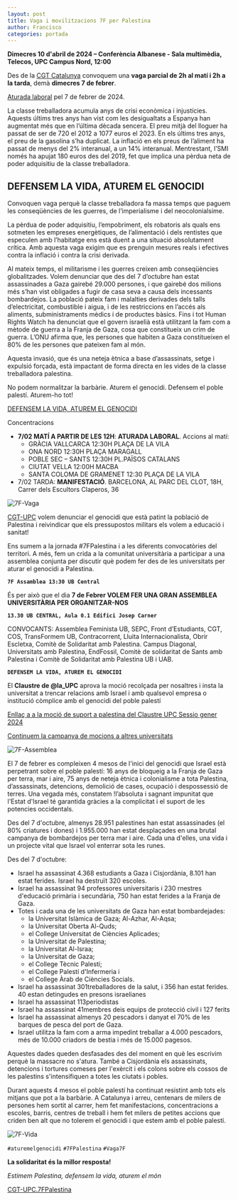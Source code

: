 ```yaml
---
layout: post
title: Vaga i movilitzacions 7F per Palestina
author: Francisco
categories: portada
---
```


**Dimecres 10 d'abril de 2024 – Conferència Albanese - Sala multimèdia, Telecos, UPC Campus Nord, 12:00**

Des de la [CGT Catalunya](https://cgtcatalunya.cat/vaga7f/)
convoquem una **vaga parcial de 2h al matí i 2h a la tarda**, demà **dimecres 7 de febrer**.

[Aturada laboral](http://www.cgtbarcelona.org/ssab/vaga-7-de-febrer-aturada-laboral-per-palestina/) pel 7 de febrer de 2024.

La classe treballadora acumula anys de crisi econòmica i injustícies.
Aquests últims tres anys han vist com les desigualtats a Espanya han augmentat més que en l’última dècada sencera.
El preu mitjà del lloguer ha passat de ser de 720 el 2012 a 1077 euros el 2023.
En els últims tres anys, el preu de la gasolina s’ha duplicat.
La inflació en els preus de l’aliment ha passat de menys del 2% interanual, a un 14% interanual.
Mentrestant, l’SMI només ha apujat 180 euros des del 2019, fet que implica una pèrdua neta de poder adquisitiu de la classe treballadora.

## DEFENSEM LA VIDA, ATUREM EL GENOCIDI

<!--more-->

Convoquen vaga perquè la classe treballadora fa massa temps que paguem les conseqüències de les guerres,
de l’imperialisme i del neocolonialsime.

La pèrdua de poder adquisitiu, l’empobriment, els robatoris als quals ens sotmeten les empreses energètiques,
de l’alimentació i dels rentistes que especulen amb l’habitatge ens està duent a una situació absolutament crítica.
Amb aquesta vaga exigim que es prenguin mesures reals i efectives contra la inflació i contra la crisi derivada.

Al mateix temps, el militarisme i les guerres creixen amb conseqüències globalitzades.
Volem denunciar que des del 7 d’octubre han estat assassinades a Gaza gairebé 29.000 persones,
i que gairebé dos milions més s’han vist obligades a fugir de casa seva a causa dels incessants bombardejos.
La població pateix fam i malalties derivades dels talls d’electricitat, combustible i aigua, i de les restriccions en l’accés als aliments,
subministraments mèdics i de productes bàsics. Fins i tot Human Rights Watch ha denunciat que el govern israelià està utilitzant
la fam com a mètode de guerra a la Franja de Gaza, cosa que constitueix un crim de guerra.
L’ONU afirma que, les persones que habiten a Gaza constitueixen el 80% de les persones que pateixen fam al món.

Aquesta invasió, que és una neteja ètnica a base d’assassinats, setge i expulsió forçada, està impactant de forma directa
en les vides de la classe treballadora palestina.

No podem normalitzar la barbàrie. Aturem el genocidi. Defensem el poble palestí. Aturem-ho tot!

[DEFENSEM LA VIDA, ATUREM EL GENOCIDI](https://www.cgtensenyament.cat/vaga-7f-aturem-el-genocidi-aturem-ho-tot/#aturemelgenocidi)

Concentracions

* **7/02 MATÍ A PARTIR DE LES 12H**: **ATURADA LABORAL**. Accions al matí:
  * GRÀCIA VALLCARCA 12:30H PLAÇA DE LA VILA
  * ONA NORD 12:30H PLAÇA MARAGALL
  * POBLE SEC – SANTS 12:30H PL.PAÏSOS CATALANS
  * CIUTAT VELLA 12:00H MACBA
  * SANTA COLOMA DE GRAMENET 12:30 PLAÇA DE LA VILA
* 7/02 TARDA: **MANIFESTACIÓ**. BARCELONA, AL PARC DEL CLOT, 18H, Carrer dels Escultors Claperos, 36

![7F-Vaga](https://cgt-upc.github.io/assets/img/7F-Vaga-CGT.750.jpg)

[CGT-UPC](https://cgt-upc.github.io/) volem denunciar el genocidi que està patint la població de Palestina i reivindicar que
els pressupostos militars els volem a educació i sanitat!

Ens sumem a la jornada #7FPalestina i a les diferents convocatòries del territori.
A més, fem un crida a la comunitat universitària a participar a una assemblea conjunta per discutir què podem fer
des de les universitats per aturar el genocidi a Palestina.

**`7F Assamblea 13:30 UB Central`**

És per això que el dia **7 de Febrer VOLEM FER UNA GRAN ASSEMBLEA UNIVERSITÀRIA PER ORGANITZAR-NOS**

**`13.30 UB CENTRAL, Aula 0.1 Edifici Josep Carner`**

CONVOCANTS: Assemblea Feminista UB, SEPC, Front d’Estudiants, CGT, COS, TransFormem UB, Contracorrent,
Lluita Internacionalista, Obrir Escletxa, Comitè de Solidaritat amb Palestina. Campus Diagonal, Universitats amb Palestina, EndFossil,
Comitè de solidaritat de Sants amb Palestina i Comitè de Solidaritat amb Palestina UB i UAB.

**`DEFENSEM LA VIDA, ATUREM EL GENOCIDI`**

El **Claustre de @la_UPC** aprova la moció recolçada per nosaltres i insta la universitat a trencar relacions
amb Israel i amb qualsevol empresa o institució còmplice amb el genocidi del poble palestí

[Enllaç a a la moció de suport a palestina del Claustre UPC Sessio gener 2024](https://govern.upc.edu/ca/claustre-universitari/claustre-universitari/sessio-01-2024-del-claustre-universitari/mocio-1-laia-haurie-suport-a-palestina-als-claustres-de-les-universitats-publiques-catalanes/mocio-1-valors-de-la-upc-suport-a-palestina-als-claustres-de-les-universitats-publiques-catalanes/@@display-file/visiblefile/1%20Moci%C3%B3_suport%20a%20Palestina%20CU%20universitats%20p%C3%BAbliques%20catalanes_pendent%20CG.pdf)

[Continuem la campanya de mocions a altres universitats](https://t.co/fg6ksQMJYS)

![7F-Assemblea](https://cgt-upc.github.io/assets/img/7F-Aturem-el-Mon.500.jpg)

El 7 de febrer es compleixen 4 mesos de l'inici del genocidi que Israel està perpetrant sobre el poble palestí:
16 anys de bloqueig a la Franja de Gaza per terra, mar i aire, 75 anys de neteja ètnica i colonialisme a tota Palestina,
d’assassinats, detencions, demolició de cases, ocupació i despossessió de terres. Una vegada més, constatem
!l’absoluta i sagnant impunitat que l'Estat d'lsrael té garantida gràcies a la complicitat i el suport de les potencies occidentals.

Des del 7 d'octubre, almenys 28.951 palestines han estat assassinades (el 80% criatures i dones)
i 1.955.000 han estat desplaçades en una brutal campanya de bombardejos per terra mar i aire.
Cada una d'elles, una vida i un projecte vital que Israel vol enterrar sota les runes.

Des del 7 d'octubre:

* Israel ha assassinat 4.368 estudiants a Gaza i Cisjordània, 8.101 han estat ferides. Israel ha destruït 320 escoles.
* Israel ha assassinat 94 professores universitaris i 230 rnestres d'educació primària i secundària, 750 han estat ferides a la Franja de Gaza.
* Totes i cada una de les universitats de Gaza han estat bombardejades:
  * la Universitat Islàmica de Gaza; Al-Azhar, Al-Aqsa;
  * la Universitat Oberta Al-Quds;
  * el College Universitat de Ciències Aplicades;
  * la Universitat de Palestina;
  * la Universitat Al-Israa;
  * la Universitat de Gaza;
  * el College Tècnic Palestí;
  * el College Palestí d'Infermeria i
  * el College Àrab de Ciències Socials.
* Israel ha assassinat 301treballadores de la salut, i 356 han estat ferides. 40 estan detingudes en presons israelianes
* Israel ha assassinat 113periodistas
* Israel ha assassinat 41membres deis equips de protecció civil i 127 ferits
* Israel ha assassinat almenys 20 pescadors i danyat el 70% de les barques de pesca del port de Gaza.
* Israel utilitza la fam com a arma impedint treballar a 4.000 pescadors, més de 10.000 criadors de bestia i més de 15.000 pagesos.

Aquestes dades queden desfasades des del moment en què les escrivim perquè la massacre no s'atura.
També a Cisjordània els assassinats, detencions i tortures comeses per l'exèrcit i els colons sobre els cossos de les palestins
s'intensifiquen a totes les ciutats i pobles.

Durant aquests 4 mesos el poble palestí ha continuat resistint amb tots els mitjans que pot a la barbàrie.
A Catalunya i arreu, centenars de milers de persones hem sortit al carrer, hem fet manifestacions, concentracions a escoles, barris,
centres de treball i hem fet milers de petites accions que criden ben alt que no tolerem el genocidi i que estem amb el poble palestí.

![7F-Vida](https://cgt-upc.github.io/assets/img/Palestina-Defensen-la-Vida.png)

`#aturemelgenocidi`
`#7FPalestina`
`#Vaga7F`
 
**La solidaritat és la millor resposta!**

_Estimem Palestina, defensem la vida, aturem el món_

[CGT-UPC.7FPalestina](https://cgt-upc.github.io/portada/2024/02/07/7FPalestina.html)

